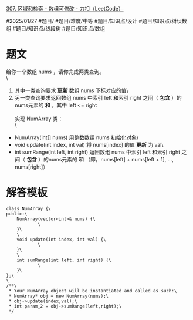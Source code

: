 [307. 区域和检索 - 数组可修改 - 力扣（LeetCode）](https://leetcode.cn/problems/range-sum-query-mutable/)

#2025/01/27 #题目/ #题目/难度/中等 #题目/知识点/设计 #题目/知识点/树状数组 #题目/知识点/线段树 #题目/知识点/数组

# 题文

给你一个数组 nums ，请你完成两类查询。\
\
1. 其中一类查询要求 **更新** 数组 nums 下标对应的值\
2. 另一类查询要求返回数组 nums 中索引 left 和索引 right 之间（ **包含** ）的nums元素的 **和** ，其中 left <= right\
\
实现 NumArray 类：\
\
- NumArray(int[] nums) 用整数数组 nums 初始化对象\
- void update(int index, int val) 将 nums[index] 的值 **更新** 为 val\
- int sumRange(int left, int right) 返回数组 nums 中索引 left 和索引 right 之间（ **包含** ）的nums元素的 **和** （即，nums[left] + nums[left + 1], ..., nums[right]）

# 解答模板

```
class NumArray {\
public:\
    NumArray(vector<int>& nums) {\
            \
    }\
    \
    void update(int index, int val) {\
            \
    }\
    \
    int sumRange(int left, int right) {\
            \
    }\
};\
\
/**\
 * Your NumArray object will be instantiated and called as such:\
 * NumArray* obj = new NumArray(nums);\
 * obj->update(index,val);\
 * int param_2 = obj->sumRange(left,right);\
 */
```